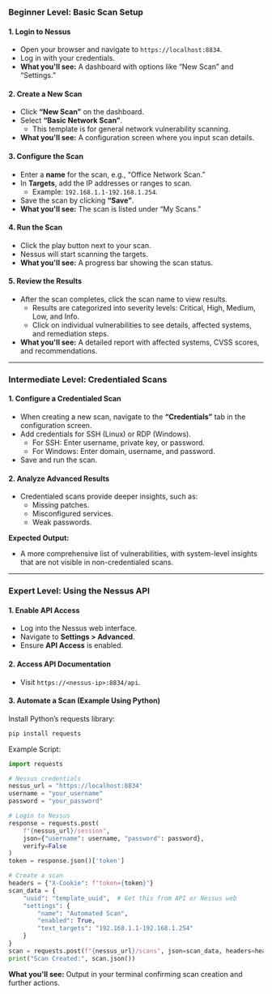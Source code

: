 
### **Beginner Level: Basic Scan Setup**

#### 1. **Login to Nessus**

- Open your browser and navigate to `https://localhost:8834`.
- Log in with your credentials.
- **What you'll see:** A dashboard with options like “New Scan” and “Settings.”

#### 2. **Create a New Scan**

- Click **“New Scan”** on the dashboard.
- Select **“Basic Network Scan”**.
    - This template is for general network vulnerability scanning.
- **What you'll see:** A configuration screen where you input scan details.

#### 3. **Configure the Scan**

- Enter a **name** for the scan, e.g., “Office Network Scan.”
- In **Targets**, add the IP addresses or ranges to scan.
    - Example: `192.168.1.1-192.168.1.254`.
- Save the scan by clicking **“Save”**.
- **What you'll see:** The scan is listed under “My Scans.”

#### 4. **Run the Scan**

- Click the play button next to your scan.
- Nessus will start scanning the targets.
- **What you'll see:** A progress bar showing the scan status.

#### 5. **Review the Results**

- After the scan completes, click the scan name to view results.
    - Results are categorized into severity levels: Critical, High, Medium, Low, and Info.
    - Click on individual vulnerabilities to see details, affected systems, and remediation steps.
- **What you'll see:** A detailed report with affected systems, CVSS scores, and recommendations.

---

### **Intermediate Level: Credentialed Scans**

#### 1. **Configure a Credentialed Scan**

- When creating a new scan, navigate to the **“Credentials”** tab in the configuration screen.
- Add credentials for SSH (Linux) or RDP (Windows).
    - For SSH: Enter username, private key, or password.
    - For Windows: Enter domain, username, and password.
- Save and run the scan.

#### 2. **Analyze Advanced Results**

- Credentialed scans provide deeper insights, such as:
    - Missing patches.
    - Misconfigured services.
    - Weak passwords.

**Expected Output:**

- A more comprehensive list of vulnerabilities, with system-level insights that are not visible in non-credentialed scans.

---

### **Expert Level: Using the Nessus API**

#### 1. **Enable API Access**

- Log into the Nessus web interface.
- Navigate to **Settings > Advanced**.
- Ensure **API Access** is enabled.

#### 2. **Access API Documentation**

- Visit `https://<nessus-ip>:8834/api`.

#### 3. **Automate a Scan (Example Using Python)**

Install Python’s requests library:

```bash
pip install requests
```

Example Script:

```python
import requests

# Nessus credentials
nessus_url = "https://localhost:8834"
username = "your_username"
password = "your_password"

# Login to Nessus
response = requests.post(
    f"{nessus_url}/session",
    json={"username": username, "password": password},
    verify=False
)
token = response.json()['token']

# Create a scan
headers = {"X-Cookie": f"token={token}"}
scan_data = {
    "uuid": "template_uuid",  # Get this from API or Nessus web
    "settings": {
        "name": "Automated Scan",
        "enabled": True,
        "text_targets": "192.168.1.1-192.168.1.254"
    }
}
scan = requests.post(f"{nessus_url}/scans", json=scan_data, headers=headers, verify=False)
print("Scan Created:", scan.json())
```

**What you'll see:** Output in your terminal confirming scan creation and further actions.